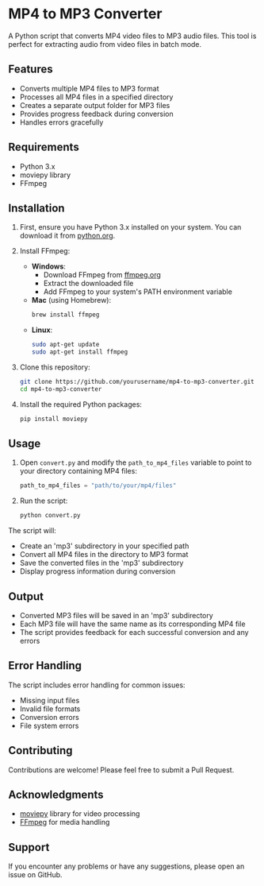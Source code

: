 # MP4 to MP3 Converter

A Python script that converts MP4 video files to MP3 audio files. This tool is perfect for extracting audio from video files in batch mode.

## Features

-   Converts multiple MP4 files to MP3 format
-   Processes all MP4 files in a specified directory
-   Creates a separate output folder for MP3 files
-   Provides progress feedback during conversion
-   Handles errors gracefully

## Requirements

-   Python 3.x
-   moviepy library
-   FFmpeg

## Installation

1. First, ensure you have Python 3.x installed on your system. You can download it from [python.org](https://www.python.org/downloads/).

2. Install FFmpeg:

    - **Windows**:
        - Download FFmpeg from [ffmpeg.org](https://ffmpeg.org/download.html)
        - Extract the downloaded file
        - Add FFmpeg to your system's PATH environment variable
    - **Mac** (using Homebrew):
        ```bash
        brew install ffmpeg
        ```
    - **Linux**:
        ```bash
        sudo apt-get update
        sudo apt-get install ffmpeg
        ```

3. Clone this repository:

    ```bash
    git clone https://github.com/yourusername/mp4-to-mp3-converter.git
    cd mp4-to-mp3-converter
    ```

4. Install the required Python packages:
    ```bash
    pip install moviepy
    ```

## Usage

1. Open `convert.py` and modify the `path_to_mp4_files` variable to point to your directory containing MP4 files:

    ```python
    path_to_mp4_files = "path/to/your/mp4/files"
    ```

2. Run the script:
    ```bash
    python convert.py
    ```

The script will:

-   Create an 'mp3' subdirectory in your specified path
-   Convert all MP4 files in the directory to MP3 format
-   Save the converted files in the 'mp3' subdirectory
-   Display progress information during conversion

## Output

-   Converted MP3 files will be saved in an 'mp3' subdirectory
-   Each MP3 file will have the same name as its corresponding MP4 file
-   The script provides feedback for each successful conversion and any errors

## Error Handling

The script includes error handling for common issues:

-   Missing input files
-   Invalid file formats
-   Conversion errors
-   File system errors

## Contributing

Contributions are welcome! Please feel free to submit a Pull Request.

## Acknowledgments

-   [moviepy](https://zulko.github.io/moviepy/) library for video processing
-   [FFmpeg](https://ffmpeg.org/) for media handling

## Support

If you encounter any problems or have any suggestions, please open an issue on GitHub.
